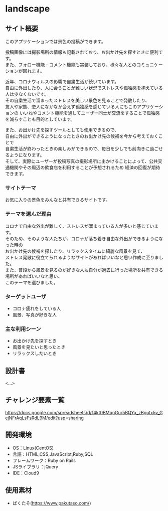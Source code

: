 # landscape

## サイト概要
このアプリケーションでは景色の投稿ができます。<br>

投稿画像には撮影場所の情報も記載されており、お出かけ先を探すときに便利です。<br>
また、フォロー機能・コメント機能も実装しており、様々な人とのコミュニケーションが図れます。

近年、コロナウィルスの影響で自粛生活が続いています。<br>
自由に外出したり、人に会うことが難しい状況でストレスや孤独感を抱えている人は少なくないです。<br>
その自粛生活で溜まったストレスを美しい景色を見ることで発散したり、<br>
友人や家族、恋人になかなか会えず孤独感を感じている人にもこのアプリケーションの
いいねやコメント機能を通してユーザー同士が交流をすることで孤独感を減らすことも目的としています。

また、お出かけ先を探すツールとしても使用できるので、<br>
自由に外出ができるようになったときのお出かけ先の候補を今から考えておくことで<br>
自粛生活が終わったときの楽しみができるので、毎日を少しでも前向きに過ごせるようになります。<br>
そして、実際にユーザーが投稿写真の撮影場所に出かけることによって、公共交通機関やその周辺の飲食店を利用することが予想されるため
経済の回復が期待できます。

### サイトテーマ
お気に入りの景色をみんなと共有できるサイトです。

### テーマを選んだ理由
コロナで自由な外出が難しく、ストレスが溜まっている人が多いと感じています。<br>
そのため、そのような人たちが、コロナが落ち着き自由な外出ができるようになった時の<br>
お出かけ先の候補を探したり、リラックスタイムに綺麗な風景を見て、<br>
ストレス発散に役立てられるようなサイトがあればいいなと思い作成に至りました。<br>
また、普段から風景を見るのが好きな人も自分が過去に行った場所を共有できる場所があればいいなと思い、<br>
このテーマを選びました。


### ターゲットユーザ
- コロナ疲れをしている人
- 風景、写真が好きな人

### 主な利用シーン
- お出かけ先を探すとき
- 風景を見たいと思ったとき
- リラックスしたいとき

## 設計書
<...>

## チャレンジ要素一覧
<https://docs.google.com/spreadsheets/d/14kt0BMqnGur5BQYx_zBgutx5v_GejNFrAqLsFsRdL9M/edit?usp=sharing>

## 開発環境
- OS：Linux(CentOS)
- 言語：HTML,CSS,JavaScript,Ruby,SQL
- フレームワーク：Ruby on Rails
- JSライブラリ：jQuery
- IDE：Cloud9

## 使用素材
- ぱくたそ(https://www.pakutaso.com/)